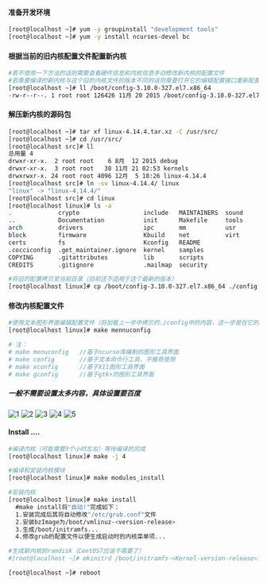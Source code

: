 #### 准备开发环境
```bash
[root@localhost ~]# yum -y groupinstall "development tools"
[root@localhost ~]# yum -y install ncurses-devel bc
```
#### 根据当前的旧内核配置文件配置新内核
```bash
#若不使用一下方法的话则需要查看硬件信息和内核信息手动修改新内核的配置文件
#若需要编译的新内核与这个旧的内核文件的版本不同的话则需要打开它的编辑配置接口重新配置一次（至少要打开再重新配置1次）
[root@localhost ~]# ll /boot/config-3.10.0-327.el7.x86_64 
-rw-r--r--. 1 root root 126426 11月 20 2015 /boot/config-3.10.0-327.el7.x86_64  
```
#### 解压新内核的源码包
```bash
[root@localhost ~]# tar xf linux-4.14.4.tar.xz -C /usr/src/
[root@localhost ~]# cd /usr/src/
[root@localhost src]# ll
总用量 4
drwxr-xr-x.  2 root root    6 8月  12 2015 debug
drwxr-xr-x.  3 root root   38 11月 21 02:53 kernels
drwxrwxr-x. 24 root root 4096 12月  5 18:26 linux-4.14.4
[root@localhost src]# ln -sv linux-4.14.4/ linux
"linux" -> "linux-4.14.4/"
[root@localhost src]# cd linux
[root@localhost linux]# ls -a
.             crypto                  include   MAINTAINERS  sound
..            Documentation           init      Makefile     tools
arch          drivers                 ipc       mm           usr
block         firmware                Kbuild    net          virt
certs         fs                      Kconfig   README
.cocciconfig  .get_maintainer.ignore  kernel    samples
COPYING       .gitattributes          lib       scripts
CREDITS       .gitignore              .mailmap  security

#将旧的配置拷贝至当前目录（目前还不适用于这个最新的版本）
[root@localhost linux]# cp /boot/config-3.10.0-327.el7.x86_64 ./config  
```
#### 修改内核配置文件
```bash
#使用文本图形界面编辑配置文件（将加载上一步中拷贝的./config中的内容，这一步是在它的基础上做一些修改）
[root@localhost linux]# make mennuconfig

# 注：
# make menuconfig   //基于ncurse库编制的图形工具界面
# make config       //基于文本命令行工具，不推荐使用
# make xconfig      //基于X11图形工具界面
# make gconfig      //基于gtk+的图形工具界面
```
##### 一般不需要设置太多内容，具体设置要百度
![1](https://github.com/bluevitality/Bluevitality/blob/master/Linux/Linux%20Kernel/Images/1.png)
![2](https://github.com/bluevitality/Bluevitality/blob/master/Linux/Linux%20Kernel/Images/2.png)
![3](https://github.com/bluevitality/Bluevitality/blob/master/Linux/Linux%20Kernel/Images/3.png)
![4](https://github.com/bluevitality/Bluevitality/blob/master/Linux/Linux%20Kernel/Images/4.png)
![5](https://github.com/bluevitality/Bluevitality/blob/master/Linux/Linux%20Kernel/Images/5.png)

#### Install ....
```bash
#编译内核（可能需要3个小时左右）等待编译的完成
[root@localhost linux]# make -j 4

#编译和安装内核模块
[root@localhost linux]# make modules_install

#安装内核
[root@localhost linux]# make install    
  #make install将"自动!"完成如下：
  1.安装完成后其将自动修改"/etc/grub.conf"文件
  2.安装bzImage为/boot/vmlinuz-<version-release>
  3.生成/boot/initramfs...
  4.修改grub的配置文件以便生成启动时的内核菜单项...

#生成新内核的ramdisk（CentOS7应该不需要了）
#[root@localhost ~]# mkinitrd /boot/initramfs-<Kernel-version-release>.img <Kernel-version-release>

[root@localhost ~]# reboot
```
